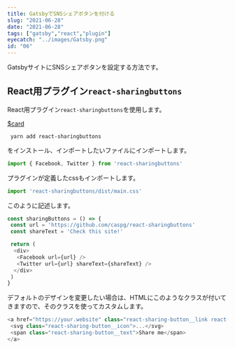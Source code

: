 ```yaml
---
title: GatsbyでSNSシェアボタンを付ける
slug: "2021-06-28"
date: "2021-06-28"
tags: ["gatsby","react","plugin"]
eyecatch: "../images/Gatsby.png"
id: "06"
---
```


GatsbyサイトにSNSシェアボタンを設定する方法です。

## React用プラグイン`react-sharingbuttons`

React用プラグイン`react-sharingbuttons`を使用します。

[$card](https://github.com/caspg/react-sharingbuttons)

```shell
 yarn add react-sharingbuttons
```

をインストール、インポートしたいファイルにインポートします。

```js
import { Facebook, Twitter } from 'react-sharingbuttons'
```

プラグインが定義したcssもインポートします。

```js
import 'react-sharingbuttons/dist/main.css'
```

このように記述します。

```js:title=sharingButtons.js
const sharingButtons = () => {
 const url = 'https://github.com/caspg/react-sharingbuttons'
 const shareText = 'Check this site!'

 return (
  <div>
   <Facebook url={url} />
   <Twitter url={url} shareText={shareText} />
  </div>
 )
}
```

デフォルトのデザインを変更したい場合は、HTMLにこのようなクラスが付いてきますので、そのクラスを使ってカスタムします。

```js
<a href="https://your.website" class="react-sharing-button__link react-sharing-button--twitter">
 <svg class="react-sharing-button__icon">...</svg>
 <span class="react-sharing-button__text">Share me</span>
</a>
```